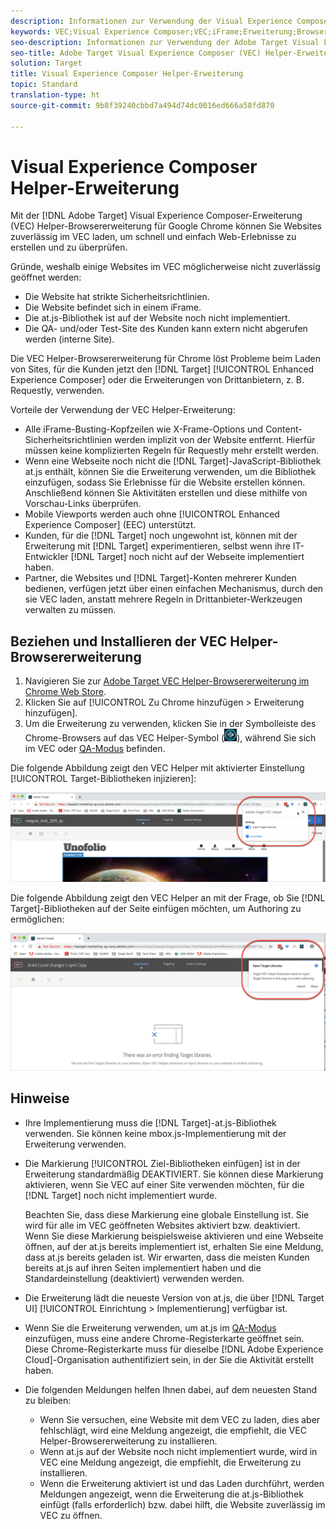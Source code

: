 ```yaml
---
description: Informationen zur Verwendung der Visual Experience Composer (VEC) Helper-Browsererweiterung, um Websites zuverlässig innerhalb von VEC zu laden und so schnell Erlebnisse zu erstellen und zu überprüfen.
keywords: VEC;Visual Experience Composer;VEC;iFrame;Erweiterung;Browser
seo-description: Informationen zur Verwendung der Adobe Target Visual Experience Composer (VEC) Helper-Browsererweiterung, um Websites zuverlässig innerhalb von VEC zu laden und so schnell Erlebnisse zu erstellen und zu überprüfen.
seo-title: Adobe Target Visual Experience Composer (VEC) Helper-Erweiterung
solution: Target
title: Visual Experience Composer Helper-Erweiterung
topic: Standard
translation-type: ht
source-git-commit: 9b8f39240cbbd7a494d74dc0016ed666a58fd870

---
```



# Visual Experience Composer Helper-Erweiterung

Mit der [!DNL Adobe Target] Visual Experience Composer-Erweiterung (VEC) Helper-Browsererweiterung für Google Chrome können Sie Websites zuverlässig im VEC laden, um schnell und einfach Web-Erlebnisse zu erstellen und zu überprüfen.

Gründe, weshalb einige Websites im VEC möglicherweise nicht zuverlässig geöffnet werden:

* Die Website hat strikte Sicherheitsrichtlinien.
* Die Website befindet sich in einem iFrame.
* Die at.js-Bibliothek ist auf der Website noch nicht implementiert.
* Die QA- und/oder Test-Site des Kunden kann extern nicht abgerufen werden (interne Site).

Die VEC Helper-Browsererweiterung für Chrome löst Probleme beim Laden von Sites, für die Kunden jetzt den [!DNL Target] [!UICONTROL Enhanced Experience Composer] oder die Erweiterungen von Drittanbietern, z. B. Requestly, verwenden.

Vorteile der Verwendung der VEC Helper-Erweiterung:

* Alle iFrame-Busting-Kopfzeilen wie X-Frame-Options und Content-Sicherheitsrichtlinien werden implizit von der Website entfernt. Hierfür müssen keine komplizierten Regeln für Requestly mehr erstellt werden.
* Wenn eine Webseite noch nicht die [!DNL Target]-JavaScript-Bibliothek at.js enthält, können Sie die Erweiterung verwenden, um die Bibliothek einzufügen, sodass Sie Erlebnisse für die Website erstellen können. Anschließend können Sie Aktivitäten erstellen und diese mithilfe von Vorschau-Links überprüfen.
* Mobile Viewports werden auch ohne [!UICONTROL Enhanced Experience Composer] (EEC) unterstützt.
* Kunden, für die [!DNL Target] noch ungewohnt ist, können mit der Erweiterung mit [!DNL Target] experimentieren, selbst wenn ihre IT-Entwickler [!DNL Target] noch nicht auf der Webseite implementiert haben.
* Partner, die Websites und [!DNL Target]-Konten mehrerer Kunden bedienen, verfügen jetzt über einen einfachen Mechanismus, durch den sie VEC laden, anstatt mehrere Regeln in Drittanbieter-Werkzeugen verwalten zu müssen.

## Beziehen und Installieren der VEC Helper-Browsererweiterung

1. Navigieren Sie zur [Adobe Target VEC Helper-Browsererweiterung im Chrome Web Store](https://chrome.google.com/webstore/detail/adobe-target-vec-helper/ggjpideecfnbipkacplkhhaflkdjagak).
1. Klicken Sie auf [!UICONTROL Zu Chrome hinzufügen &gt; Erweiterung hinzufügen].
1. Um die Erweiterung zu verwenden, klicken Sie in der Symbolleiste des Chrome-Browsers auf das VEC Helper-Symbol (![VEC Helper-Symbol](/help/c-experiences/c-visual-experience-composer/r-troubleshoot-composer/assets/vec-help-extension.png)), während Sie sich im VEC oder [QA-Modus](/help/c-activities/c-activity-qa/activity-qa.md) befinden.

Die folgende Abbildung zeigt den VEC Helper mit aktivierter Einstellung [!UICONTROL Target-Bibliotheken injizieren]:

![VEC Helper 1](/help/c-experiences/c-visual-experience-composer/r-troubleshoot-composer/assets/vec-help-extension-1.png)

Die folgende Abbildung zeigt den VEC Helper an mit der Frage, ob Sie [!DNL Target]-Bibliotheken auf der Seite einfügen möchten, um Authoring zu ermöglichen:

![VEC Helper 2](/help/c-experiences/c-visual-experience-composer/r-troubleshoot-composer/assets/vec-helper.png)

## Hinweise

* Ihre Implementierung muss die [!DNL Target]-at.js-Bibliothek verwenden. Sie können keine mbox.js-Implementierung mit der Erweiterung verwenden.
* Die Markierung [!UICONTROL Ziel-Bibliotheken einfügen] ist in der Erweiterung standardmäßig DEAKTIVIERT. Sie können diese Markierung aktivieren, wenn Sie VEC auf einer Site verwenden möchten, für die [!DNL Target] noch nicht implementiert wurde.

   Beachten Sie, dass diese Markierung eine globale Einstellung ist. Sie wird für alle im VEC geöffneten Websites aktiviert bzw. deaktiviert. Wenn Sie diese Markierung beispielsweise aktivieren und eine Webseite öffnen, auf der at.js bereits implementiert ist, erhalten Sie eine Meldung, dass at.js bereits geladen ist. Wir erwarten, dass die meisten Kunden bereits at.js auf ihren Seiten implementiert haben und die Standardeinstellung (deaktiviert) verwenden werden.

* Die Erweiterung lädt die neueste Version von at.js, die über [!DNL Target UI] [!UICONTROL Einrichtung &gt; Implementierung] verfügbar ist.
* Wenn Sie die Erweiterung verwenden, um at.js im [QA-Modus](/help/c-activities/c-activity-qa/activity-qa.md) einzufügen, muss eine andere Chrome-Registerkarte geöffnet sein. Diese Chrome-Registerkarte muss für dieselbe [!DNL Adobe Experience Cloud]-Organisation authentifiziert sein, in der Sie die Aktivität erstellt haben.
* Die folgenden Meldungen helfen Ihnen dabei, auf dem neuesten Stand zu bleiben:

   * Wenn Sie versuchen, eine Website mit dem VEC zu laden, dies aber fehlschlägt, wird eine Meldung angezeigt, die empfiehlt, die VEC Helper-Browsererweiterung zu installieren.
   * Wenn at.js auf der Website noch nicht implementiert wurde, wird in VEC eine Meldung angezeigt, die empfiehlt, die Erweiterung zu installieren.
   * Wenn die Erweiterung aktiviert ist und das Laden durchführt, werden Meldungen angezeigt, wenn die Erweiterung die at.js-Bibliothek einfügt (falls erforderlich) bzw. dabei hilft, die Website zuverlässig im VEC zu öffnen.